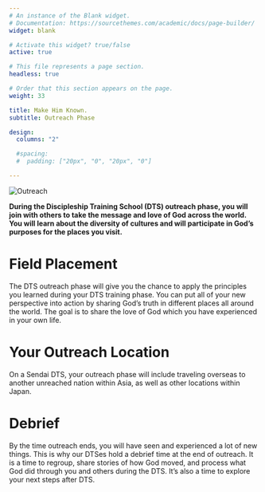 ```yaml
---
# An instance of the Blank widget.
# Documentation: https://sourcethemes.com/academic/docs/page-builder/
widget: blank

# Activate this widget? true/false
active: true

# This file represents a page section.
headless: true

# Order that this section appears on the page.
weight: 33

title: Make Him Known.
subtitle: Outreach Phase

design:
  columns: "2"

  #spacing:
  #  padding: ["20px", "0", "20px", "0"]

---
```


![Outreach](outreach.JPG)

**During the Discipleship Training School (DTS) outreach phase, you will join with others to take the message and love of God across the world. You will learn about the diversity of cultures and will participate in God’s purposes for the places you visit.**

# Field Placement

The DTS outreach phase will give you the chance to apply the principles you learned during your DTS training phase. You can put all of your new perspective into action by sharing God’s truth in different places all around the world. The goal is to share the love of God which you have experienced in your own life.

# Your Outreach Location

On a Sendai DTS, your outreach phase will include traveling overseas to another unreached nation within Asia, as well as other locations within Japan.

# Debrief

By the time outreach ends, you will have seen and experienced a lot of new things. This is why our DTSes hold a debrief time at the end of outreach. It is a time to regroup, share stories of how God moved, and process what God did through you and others during the DTS. It’s also a time to explore your next steps after DTS.
